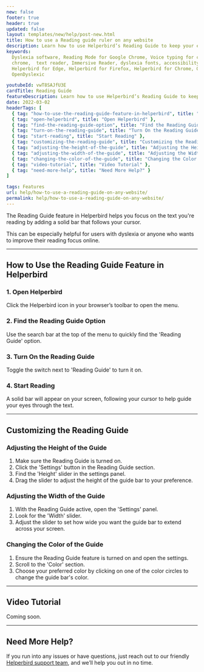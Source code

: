```yaml
---
new: false
footer: true
header: true
updated: false
layout: templates/new/help/post-new.html
title: How to use a Reading guide ruler on any website
description: Learn how to use Helperbird’s Reading Guide to keep your eyes on track while reading online. This guide shows you how to turn it on, customize its size, and even change its color to suit your reading style.
keywords:
  Dyslexia software, Reading Mode for Google Chrome, Voice typing for chrome, Text to speech for
  chrome,  text reader, Immersive Reader, dyslexia fonts, accessibility software, dyslexia software,
  Helperbird for Edge, Helperbird for Firefox, Helperbird for Chrome, Opendyslexic for Chrome,
  OpenDyslexic

youtubeId: vwT8SAJfU3E
cardTitle: Reading Guide
featureDescription: Learn how to use Helperbird’s Reading Guide to keep your eyes on track while reading online. This guide shows you how to turn it on, customize its size, and even change its color to suit your reading style.
date: 2022-03-02
headerTags: [
  { tag: "how-to-use-the-reading-guide-feature-in-helperbird", title: "How to Use the Reading Guide Feature in Helperbird" },
  { tag: "open-helperbird", title: "Open Helperbird" },
  { tag: "find-the-reading-guide-option", title: "Find the Reading Guide Option" },
  { tag: "turn-on-the-reading-guide", title: "Turn On the Reading Guide" },
  { tag: "start-reading", title: "Start Reading" },
  { tag: "customizing-the-reading-guide", title: "Customizing the Reading Guide" },
  { tag: "adjusting-the-height-of-the-guide", title: "Adjusting the Height of the Guide" },
  { tag: "adjusting-the-width-of-the-guide", title: "Adjusting the Width of the Guide" },
  { tag: "changing-the-color-of-the-guide", title: "Changing the Color of the Guide" },
  { tag: "video-tutorial", title: "Video Tutorial" },
  { tag: "need-more-help", title: "Need More Help?" }
]

tags: Features
url: help/how-to-use-a-reading-guide-on-any-website/
permalink: help/how-to-use-a-reading-guide-on-any-website/
---
```



The Reading Guide feature in Helperbird helps you focus on the text you're reading by adding a solid bar that follows your cursor. 

This can be especially helpful for users with dyslexia or anyone who wants to improve their reading focus online.

---

## How to Use the Reading Guide Feature in Helperbird


### 1. Open Helperbird

Click the Helperbird icon in your browser’s toolbar to open the menu.

### 2. Find the Reading Guide Option

Use the search bar at the top of the menu to quickly find the 'Reading Guide' option.

### 3. Turn On the Reading Guide

Toggle the switch next to 'Reading Guide' to turn it on.

### 4. Start Reading

A solid bar will appear on your screen, following your cursor to help guide your eyes through the text.

---

## Customizing the Reading Guide

### Adjusting the Height of the Guide

1. Make sure the Reading Guide is turned on.
2. Click the 'Settings' button in the Reading Guide section.
3. Find the 'Height' slider in the settings panel.
4. Drag the slider to adjust the height of the guide bar to your preference.

### Adjusting the Width of the Guide

1. With the Reading Guide active, open the 'Settings' panel.
2. Look for the 'Width' slider.
3. Adjust the slider to set how wide you want the guide bar to extend across your screen.

### Changing the Color of the Guide

1. Ensure the Reading Guide feature is turned on and open the settings.
2. Scroll to the 'Color' section.
3. Choose your preferred color by clicking on one of the color circles to change the guide bar's color.

---

## Video Tutorial

Coming soon.

---

## Need More Help?

If you run into any issues or have questions, just reach out to our friendly [Helperbird support team](/support), and we’ll help you out in no time.
